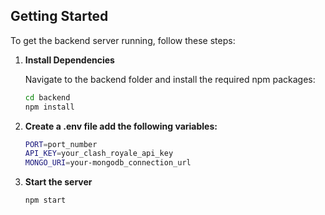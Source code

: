 ## Getting Started

To get the backend server running, follow these steps:

1. **Install Dependencies**

   Navigate to the backend folder and install the required npm packages:

   ```sh
   cd backend
   npm install

   ```

2. **Create a .env file add the following variables:**

   ```sh
   PORT=port_number
   API_KEY=your_clash_royale_api_key
   MONGO_URI=your-mongodb_connection_url

   ```

3. **Start the server**

   ```sh
   npm start
   ```
